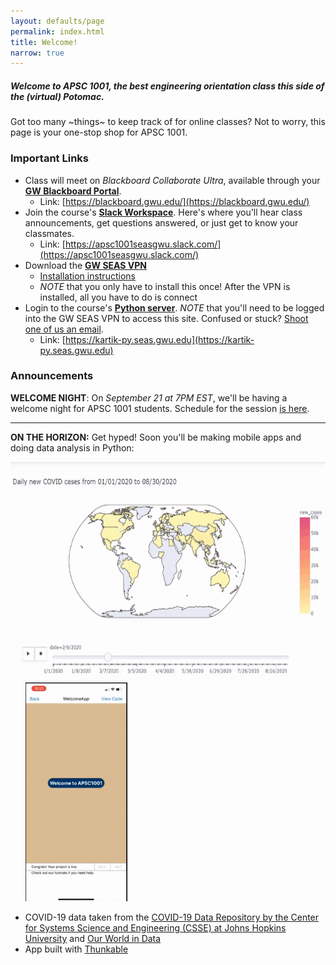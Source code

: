 ```yaml
---
layout: defaults/page
permalink: index.html
title: Welcome!
narrow: true
---
```


##### Welcome to APSC 1001, the best engineering orientation class this side of the (virtual) Potomac.

Got too many ~things~ to keep track of for online classes? Not to worry, this page is your one-stop shop for APSC 1001.

### Important Links
- Class will meet on *Blackboard Collaborate Ultra*, available through your **[GW Blackboard Portal](https://blackboard.gwu.edu/)**.
    - Link: [https://blackboard.gwu.edu/](https://blackboard.gwu.edu/)
- Join the course's **[Slack Workspace](https://apsc1001seasgwu.slack.com/)**. Here's where you'll hear class announcements, get questions answered, or just get to know your classmates.
    - Link: [https://apsc1001seasgwu.slack.com/](https://apsc1001seasgwu.slack.com/)
- Download the **[GW SEAS VPN](https://www.gwu.edu/~virtual/downloads/anyconnect.cfm)**
    - <a href="{{ site.baseurl }}{% link files/gwu_vpn.pdf %}" target="_blank"> Installation instructions </a>
    - *NOTE* that you only have to install this once! After the VPN is installed, all you have to do is connect
- Login to the course's **[Python server](https://kartik-py.seas.gwu.edu)**. *NOTE* that you'll need to be logged into the GW SEAS VPN to access this site. Confused or stuck? [Shoot one of us an email](contact.html).
    - Link: [https://kartik-py.seas.gwu.edu](https://kartik-py.seas.gwu.edu)

### Announcements

**WELCOME NIGHT**: On *September 21 at 7PM EST*, we'll be having a welcome night for APSC 1001 students. Schedule for the session [is here](labs/week0-onboarding).

<hr/>

**ON THE HORIZON:** Get hyped! Soon you'll be making mobile apps and doing data analysis in Python:

<img src="images/PythonAnimation.gif" height="350"/>&nbsp;&nbsp;&nbsp;&nbsp;&nbsp;
<img src="images/ThunkableAnimation.gif" height="350"/>

<div class="card mb-3 bg-light">
    <ul>
    <li> COVID-19 data taken from the <a href="https://github.com/CSSEGISandData/COVID-19" target="_blank">COVID-19 Data Repository by the Center for Systems Science and Engineering (CSSE) at Johns Hopkins University</a> and <a href="https://ourworldindata.org/coronavirus" target="_blank">Our World in Data</a></li>
    <li>App built with <a href="https://thunkable.com/" target="_blank">Thunkable</a></li>
    </ul>
</div>
